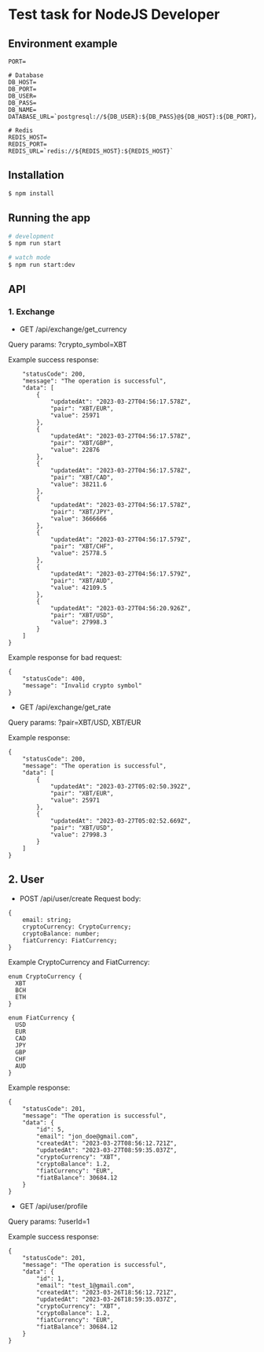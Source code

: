 # Test task for NodeJS Developer

## Environment example

```
PORT=

# Database
DB_HOST=
DB_PORT=
DB_USER=
DB_PASS=
DB_NAME=
DATABASE_URL=`postgresql://${DB_USER}:${DB_PASS}@${DB_HOST}:${DB_PORT}/fintech_db`

# Redis
REDIS_HOST=
REDIS_PORT=
REDIS_URL=`redis://${REDIS_HOST}:${REDIS_HOST}`
```

## Installation

```bash
$ npm install
```

## Running the app

```bash
# development
$ npm run start

# watch mode
$ npm run start:dev
```

## API

### 1. Exchange

- GET /api/exchange/get_currency

Query params: ?crypto_symbol=XBT

Example success response:

```{
    "statusCode": 200,
    "message": "The operation is successful",
    "data": [
        {
            "updatedAt": "2023-03-27T04:56:17.578Z",
            "pair": "XBT/EUR",
            "value": 25971
        },
        {
            "updatedAt": "2023-03-27T04:56:17.578Z",
            "pair": "XBT/GBP",
            "value": 22876
        },
        {
            "updatedAt": "2023-03-27T04:56:17.578Z",
            "pair": "XBT/CAD",
            "value": 38211.6
        },
        {
            "updatedAt": "2023-03-27T04:56:17.578Z",
            "pair": "XBT/JPY",
            "value": 3666666
        },
        {
            "updatedAt": "2023-03-27T04:56:17.579Z",
            "pair": "XBT/CHF",
            "value": 25778.5
        },
        {
            "updatedAt": "2023-03-27T04:56:17.579Z",
            "pair": "XBT/AUD",
            "value": 42109.5
        },
        {
            "updatedAt": "2023-03-27T04:56:20.926Z",
            "pair": "XBT/USD",
            "value": 27998.3
        }
    ]
}
```

Example response for bad request:

```
{
    "statusCode": 400,
    "message": "Invalid crypto symbol"
}
```

- GET /api/exchange/get_rate

Query params: ?pair=XBT/USD, XBT/EUR

Example response:

```
{
    "statusCode": 200,
    "message": "The operation is successful",
    "data": [
        {
            "updatedAt": "2023-03-27T05:02:50.392Z",
            "pair": "XBT/EUR",
            "value": 25971
        },
        {
            "updatedAt": "2023-03-27T05:02:52.669Z",
            "pair": "XBT/USD",
            "value": 27998.3
        }
    ]
}
```

## 2. User

- POST /api/user/create
  Request body:

```
{
    email: string;
    cryptoCurrency: CryptoCurrency;
    cryptoBalance: number;
    fiatCurrency: FiatCurrency;
}
```

Example CryptoCurrency and FiatCurrency:

```
enum CryptoCurrency {
  XBT
  BCH
  ETH
}

enum FiatCurrency {
  USD
  EUR
  CAD
  JPY
  GBP
  CHF
  AUD
}
```

Example response:

```
{
    "statusCode": 201,
    "message": "The operation is successful",
    "data": {
        "id": 5,
        "email": "jon_doe@gmail.com",
        "createdAt": "2023-03-27T08:56:12.721Z",
        "updatedAt": "2023-03-27T08:59:35.037Z",
        "cryptoCurrency": "XBT",
        "cryptoBalance": 1.2,
        "fiatCurrency": "EUR",
        "fiatBalance": 30684.12
    }
}
```

- GET /api/user/profile

Query params: ?userId=1

Example success response:

```
{
    "statusCode": 201,
    "message": "The operation is successful",
    "data": {
        "id": 1,
        "email": "test_1@gmail.com",
        "createdAt": "2023-03-26T18:56:12.721Z",
        "updatedAt": "2023-03-26T18:59:35.037Z",
        "cryptoCurrency": "XBT",
        "cryptoBalance": 1.2,
        "fiatCurrency": "EUR",
        "fiatBalance": 30684.12
    }
}
```
